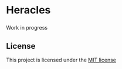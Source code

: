 # Heracles
### 

Work in progress

## License
This project is licensed under the [MIT license](http://opensource.org/licenses/MIT)
